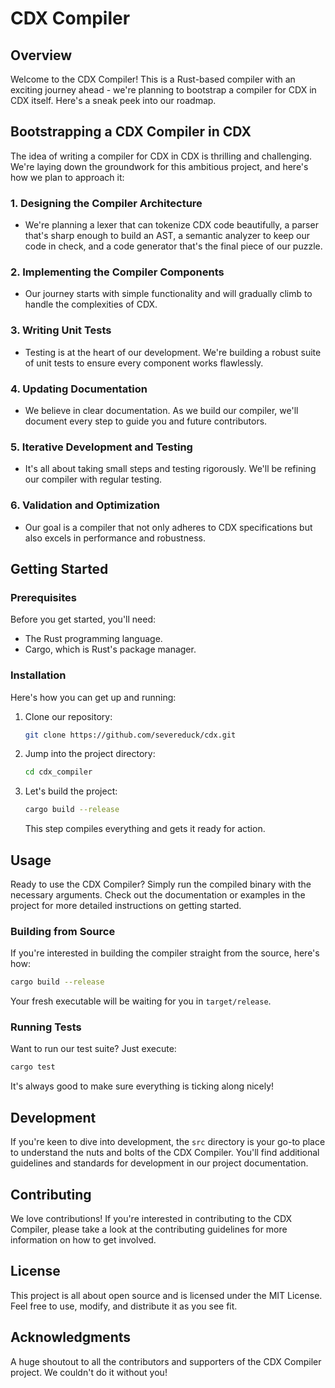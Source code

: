 
# CDX Compiler

## Overview
Welcome to the CDX Compiler! 
This is a Rust-based compiler with an exciting journey ahead - we're planning to bootstrap a compiler for CDX in CDX itself. Here's a sneak peek into our roadmap.

## Bootstrapping a CDX Compiler in CDX
The idea of writing a compiler for CDX in CDX is thrilling and challenging. We're laying down the groundwork for this ambitious project, and here's how we plan to approach it:

### 1. Designing the Compiler Architecture
- We're planning a lexer that can tokenize CDX code beautifully, a parser that's sharp enough to build an AST, a semantic analyzer to keep our code in check, and a code generator that's the final piece of our puzzle.

### 2. Implementing the Compiler Components
- Our journey starts with simple functionality and will gradually climb to handle the complexities of CDX.

### 3. Writing Unit Tests
- Testing is at the heart of our development. We're building a robust suite of unit tests to ensure every component works flawlessly.

### 4. Updating Documentation
- We believe in clear documentation. As we build our compiler, we'll document every step to guide you and future contributors.

### 5. Iterative Development and Testing
- It's all about taking small steps and testing rigorously. We'll be refining our compiler with regular testing.

### 6. Validation and Optimization
- Our goal is a compiler that not only adheres to CDX specifications but also excels in performance and robustness.

## Getting Started

### Prerequisites

Before you get started, you'll need:

- The Rust programming language.
- Cargo, which is Rust's package manager.

### Installation

Here's how you can get up and running:

1. Clone our repository:

   ```bash
   git clone https://github.com/severeduck/cdx.git
   ```

2. Jump into the project directory:

   ```bash
   cd cdx_compiler
   ```

3. Let's build the project:

   ```bash
   cargo build --release
   ```

   This step compiles everything and gets it ready for action.

## Usage

Ready to use the CDX Compiler?
Simply run the compiled binary with the necessary arguments.
Check out the documentation or examples in the project for more detailed instructions on getting started.

### Building from Source

If you're interested in building the compiler straight from the source, here's how:

```bash
cargo build --release
```

Your fresh executable will be waiting for you in `target/release`.

### Running Tests

Want to run our test suite? Just execute:

```bash
cargo test
```

It's always good to make sure everything is ticking along nicely!

## Development

If you're keen to dive into development, the `src` directory is your go-to place to understand the nuts and bolts of the CDX Compiler.
You'll find additional guidelines and standards for development in our project documentation.

## Contributing
We love contributions! 
If you're interested in contributing to the CDX Compiler, please take a look at the contributing guidelines for more information on how to get involved.

## License
This project is all about open source and is licensed under the MIT License. 
Feel free to use, modify, and distribute it as you see fit.

## Acknowledgments
A huge shoutout to all the contributors and supporters of the CDX Compiler project. 
We couldn't do it without you!
